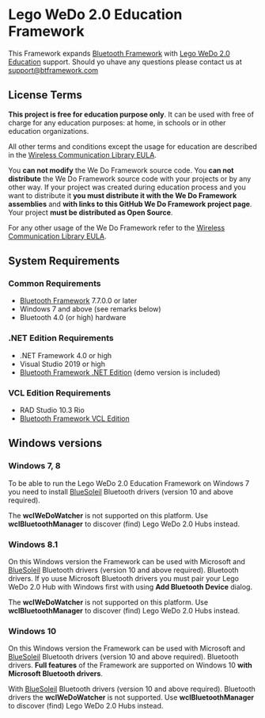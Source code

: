 # Lego WeDo 2.0 Education Framework

This Framework expands [Bluetooth Framework](https://www.btframework.com/bluetoothframework.htm) with [Lego WeDo 2.0 Education](https://education.lego.com/en-us) support. Should yo uhave any questions please contact us at support@btframework.com

## License Terms

**This project is free for education purpose only**. It can be used with free of charge for any education purposes: at home, in schools or in other education organizations.

All other terms and conditions except the usage for education are described in the [Wireless Communication Library EULA](https://www.btframework.com/eula.htm).

You **can not modify** the We Do Framework source code. You **can not distribute** the We Do Framework source code with your projects or by any other way. If your project was created during education process and you want to distribute it **you must distribute it with the We Do Framework assemblies** and **with links to this GitHub We Do Framework project page**. Your project **must be distributed as Open Source**.

For any other usage of the We Do Framework refer to the [Wireless Communication Library EULA](https://www.btframework.com/eula.htm).

##  System Requirements

### Common Requirements

- [Bluetooth Framework](https://www.btframework.com/bluetoothframework.htm) 7.7.0.0 or later
- Windows 7 and above (see remarks below)
- Bluetooth 4.0 (or high) hardware

### .NET Edition Requirements

- .NET Framework 4.0 or high
- Visual Studio 2019 or high
- [Bluetooth Framework .NET Edition](https://www.btframework.com/bluetoothframework.htm#download) (demo version is included)

### VCL Edition Requirements

- RAD Studio 10.3 Rio
- [Bluetooth Framework VCL Edition](https://www.btframework.com/bluetoothframework.htm#download)

## Windows versions

### Windows 7, 8

To be able to run the Lego WeDo 2.0 Education Framework on Windows 7 you need to install [BlueSoleil](http://www.bluesoleil.com) Bluetooth drivers (version 10 and above required).

The **wclWeDoWatcher** is not supported on this platform. Use **wclBluetoothManager** to discover (find) Lego WeDo 2.0 Hubs instead.

### Windows 8.1

On this Windows version the Framework can be used with Microsoft and [BlueSoleil](http://www.bluesoleil.com) Bluetooth drivers (version 10 and above required). Bluetooth drivers. If yo uuse Microsoft Bluetooth drivers you must pair your Lego WeDo 2.0 Hub with Windows first with using **Add Bluetooth Device** dialog.

The **wclWeDoWatcher** is not supported on this platform. Use **wclBluetoothManager** to discover (find) Lego WeDo 2.0 Hubs instead.

### Windows 10

On this Windows version the Framework can be used with Microsoft and [BlueSoleil](http://www.bluesoleil.com) Bluetooth drivers (version 10 and above required). Bluetooth drivers. **Full features** of the Framework are supported on Windows 10 **with Microsoft Bluetooth drivers**.

With [BlueSoleil](http://www.bluesoleil.com) Bluetooth drivers (version 10 and above required). Bluetooth drivers the **wclWeDoWatcher** is not supported. Use **wclBluetoothManager** to discover (find) Lego WeDo 2.0 Hubs instead.
